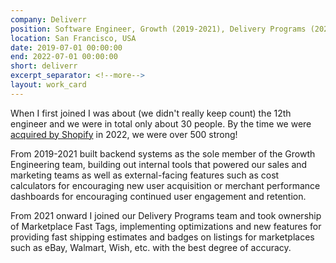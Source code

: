 ```yaml
---
company: Deliverr
position: Software Engineer, Growth (2019-2021), Delivery Programs (2021-2022)
location: San Francisco, USA
date: 2019-07-01 00:00:00
end: 2022-07-01 00:00:00
short: deliverr
excerpt_separator: <!--more-->
layout: work_card
---
```


When I first joined I was about (we didn't really keep count) the 12th engineer and we were in total only about 30 people. By the time we were [acquired by Shopify](https://deliverr.com/blog/deliverr-shopify-finalize-acquisition/) in 2022, we were over 500 strong! 
<!--more-->
From 2019-2021 built backend systems as the sole member of the Growth Engineering team, building out internal tools that powered our sales and marketing teams as well as external-facing features such as cost calculators for encouraging new user acquisition or merchant performance dashboards for encouraging continued user engagement and retention. 

From 2021 onward I joined our Delivery Programs team and took ownership of Marketplace Fast Tags, implementing optimizations and new features for providing fast shipping estimates and badges on listings for marketplaces such as eBay, Walmart, Wish, etc. with the best degree of accuracy.